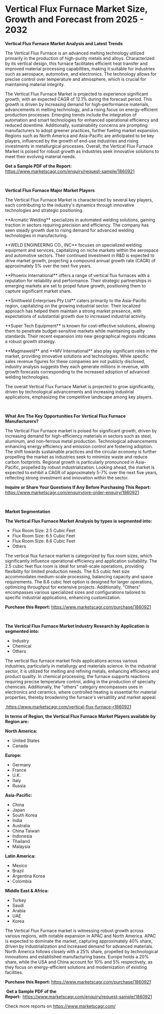 <p><h1>Vertical Flux Furnace Market Size, Growth and Forecast from 2025 - 2032</h1></p><p><strong>Vertical Flux Furnace Market Analysis and Latest Trends</strong></p>
<p><p>The Vertical Flux Furnace is an advanced melting technology utilized primarily in the production of high-purity metals and alloys. Characterized by its vertical design, this furnace facilitates efficient heat transfer and improved material processing capabilities, making it suitable for industries such as aerospace, automotive, and electronics. The technology allows for precise control over temperature and atmosphere, which is crucial for maintaining material integrity.</p><p>The Vertical Flux Furnace Market is projected to experience significant growth, with an expected CAGR of 12.1% during the forecast period. This growth is driven by increasing demand for high-performance materials, advancements in melting technology, and a rising focus on energy-efficient production processes. Emerging trends include the integration of automation and smart technologies for enhanced operational efficiency and reduced downtime. Additionally, sustainability concerns are prompting manufacturers to adopt greener practices, further fueling market expansion. Regions such as North America and Asia-Pacific are anticipated to be key players, influenced by the growth of end-use industries and rising investments in metallurgical processes. Overall, the Vertical Flux Furnace Market is poised for robust growth as industries seek innovative solutions to meet their evolving material needs.</p></p>
<p><strong>Get a Sample PDF of the Report:&nbsp;</strong> <a href="https://www.marketscagr.com/enquiry/request-sample/1860921?utm_campaign=2822&utm_medium=2&utm_source=Github&utm_content=ia&utm_term=28022025&utm_id=vertical-flux-furnace">https://www.marketscagr.com/enquiry/request-sample/1860921</a></p>
<p>&nbsp;</p>
<p><strong>Vertical Flux Furnace Major Market Players</strong></p>
<p><p>The Vertical Flux Furnace Market is characterized by several key players, each contributing to the industry's dynamics through innovative technologies and strategic positioning. </p><p>**Arcmatic Welding** specializes in automated welding solutions, gaining traction in sectors requiring precision and efficiency. The company has seen steady growth due to rising demand for advanced welding technologies in manufacturing.</p><p>**WELD ENGINEERING CO., INC** focuses on specialized welding equipment and services, capitalizing on niche markets within the aerospace and automotive sectors. Their continued investment in R&D is expected to drive market growth, projecting a compound annual growth rate (CAGR) of approximately 5% over the next five years.</p><p>**Phoenix International** offers a range of vertical flux furnaces with a reputation for reliability and performance. Their strategic partnerships in emerging markets are set to propel future growth, positioning them to capture significant market share.</p><p>**Smithweld Enterprises Pty Ltd** caters primarily to the Asia-Pacific region, capitalizing on the growing industrial sector. Their localized approach has helped them maintain a strong market presence, with expectations of substantial growth due to increased industrial activity.</p><p>**Super Tech Equipment** is known for cost-effective solutions, allowing them to penetrate budget-sensitive markets while maintaining quality standards. Their recent expansion into new geographical regions indicates a robust growth strategy.</p><p>**Magmaweld** and **MV International** also play significant roles in the market, providing innovative solutions and technologies. While specific sales revenue figures for these companies are not publicly disclosed, industry analysis suggests they each generate millions in revenue, with growth forecasts corresponding to the increased adoption of advanced welding technologies.</p><p>The overall Vertical Flux Furnace Market is projected to grow significantly, driven by technological advancements and increasing industrial applications, emphasizing the competitive landscape among key players.</p></p>
<p>&nbsp;</p>
<p><strong>What Are The Key Opportunities For Vertical Flux Furnace Manufacturers?</strong></p>
<p><p>The Vertical Flux Furnace market is poised for significant growth, driven by increasing demand for high-efficiency materials in sectors such as steel, aluminum, and non-ferrous metal production. Technological advancements enhancing energy efficiency and emission control are fostering adoption. The shift towards sustainable practices and the circular economy is further propelling the market as industries seek to minimize waste and reduce carbon footprints. Regional growth is particularly pronounced in Asia-Pacific, propelled by robust industrialization. Looking ahead, the market is expected to exhibit a CAGR of approximately 5-7% over the next five years, reflecting strong investment and innovation within the sector.</p></p>
<p><strong>Inquire or Share Your Questions If Any Before Purchasing This Report:</strong> <a href="https://www.marketscagr.com/enquiry/pre-order-enquiry/1860921?utm_campaign=2822&utm_medium=2&utm_source=Github&utm_content=ia&utm_term=28022025&utm_id=vertical-flux-furnace">https://www.marketscagr.com/enquiry/pre-order-enquiry/1860921</a></p>
<p>&nbsp;</p>
<p><strong>Market Segmentation</strong></p>
<p><strong>The Vertical Flux Furnace Market Analysis by types is segmented into:</strong></p>
<p><ul><li>Flux Room Size: 2.5 Cubic Feet</li><li>Flux Room Size: 6.5 Cubic Feet</li><li>Flux Room Size: 8.6 Cubic Feet</li><li>Others</li></ul></p>
<p><p>The vertical flux furnace market is categorized by flux room sizes, which significantly influence operational efficiency and application suitability. The 2.5 cubic feet flux room is ideal for small-scale operations, providing flexibility for limited production needs. The 6.5 cubic feet size accommodates medium-scale processing, balancing capacity and space requirements. The 8.6 cubic feet option is designed for larger operations, optimizing throughput for extensive projects. Additionally, "Others" encompasses various specialized sizes and configurations tailored to specific industrial applications, enhancing customization.</p></p>
<p><strong>Purchase this Report:&nbsp;</strong><a href="https://www.marketscagr.com/purchase/1860921?utm_campaign=2822&utm_medium=2&utm_source=Github&utm_content=ia&utm_term=28022025&utm_id=vertical-flux-furnace">https://www.marketscagr.com/purchase/1860921</a></p>
<p>&nbsp;</p>
<p><strong>The Vertical Flux Furnace Market Industry Research by Application is segmented into:</strong></p>
<p><ul><li>Industry</li><li>Chemical</li><li>Others</li></ul></p>
<p><p>The vertical flux furnace market finds applications across various industries, particularly in metallurgy and materials science. In the industrial sector, it is utilized for melting and refining metals, enhancing efficiency and product quality. In chemical processing, the furnace supports reactions requiring precise temperature control, aiding in the production of specialty chemicals. Additionally, the "others" category encompasses uses in electronics and ceramics, where controlled heating is essential for material properties, thereby broadening the furnace's versatility and market appeal.</p></p>
<p><a href="https://www.marketscagr.com/vertical-flux-furnace-r1860921?utm_campaign=2822&utm_medium=2&utm_source=Github&utm_content=ia&utm_term=28022025&utm_id=vertical-flux-furnace">&nbsp;https://www.marketscagr.com/vertical-flux-furnace-r1860921</a></p>
<p><strong>In terms of Region, the Vertical Flux Furnace Market Players available by Region are:</strong></p>
<p>
    <p> <strong> North America: </strong>
        <ul>
            <li>United States</li>
            <li>Canada</li>
        </ul>
        </p> 
    <p> <strong> Europe: </strong>
        <ul>
            <li>Germany</li>
            <li>France</li>
            <li>U.K.</li>
            <li>Italy</li>
            <li>Russia</li>
        </ul>
        </p> 
    <p> <strong> Asia-Pacific: </strong>
        <ul>
            <li>China</li>
            <li>Japan</li>
            <li>South Korea</li>
            <li>India</li>
            <li>Australia</li>
            <li>China Taiwan</li>
            <li>Indonesia</li>
            <li>Thailand</li>
            <li>Malaysia</li>
        </ul>
        </p> 
    <p> <strong> Latin America: </strong>
        <ul>
            <li>Mexico</li>
            <li>Brazil</li>
            <li>Argentina Korea</li>
            <li>Colombia</li>
        </ul>
        </p> 
    <p> <strong> Middle East & Africa: </strong>
        <ul>
            <li>Turkey</li>
            <li>Saudi</li>
            <li>Arabia</li>
            <li>UAE</li>
            <li>Korea</li>
        </ul>
    </p>
    </p>
<p><p>The Vertical Flux Furnace market is witnessing robust growth across various regions, with notable expansion in APAC and North America. APAC is expected to dominate the market, capturing approximately 40% share, driven by industrialization and increased demand for advanced materials. North America follows closely with a 25% share, propelled by technological innovations and established manufacturing bases. Europe holds a 20% share, while the USA and China account for 10% and 5% respectively, as they focus on energy-efficient solutions and modernization of existing facilities.</p></p>
<p><strong>Purchase this Report: </strong><a href="https://www.marketscagr.com/purchase/1860921?utm_campaign=2822&utm_medium=2&utm_source=Github&utm_content=ia&utm_term=28022025&utm_id=vertical-flux-furnace">https://www.marketscagr.com/purchase/1860921</a></p>
<p>&nbsp;<strong>Get a Sample PDF of the Report:&nbsp;&nbsp;</strong><a href="https://www.marketscagr.com/enquiry/request-sample/1860921?utm_campaign=2822&utm_medium=2&utm_source=Github&utm_content=ia&utm_term=28022025&utm_id=vertical-flux-furnace">https://www.marketscagr.com/enquiry/request-sample/1860921</a></p>
<p><strong></strong></p>
<p>Check more reports on <a href="https://www.marketscagr.com/?utm_campaign=2822&utm_medium=2&utm_source=Github&utm_content=ia&utm_term=28022025&utm_id=vertical-flux-furnace">https://www.marketscagr.com/</a></p>